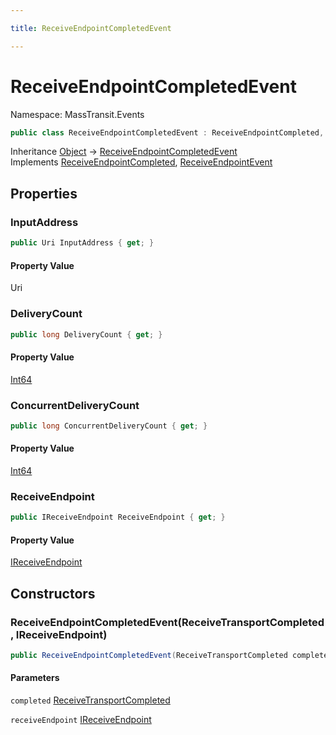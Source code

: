 ```yaml
---

title: ReceiveEndpointCompletedEvent

---
```


# ReceiveEndpointCompletedEvent

Namespace: MassTransit.Events

```csharp
public class ReceiveEndpointCompletedEvent : ReceiveEndpointCompleted, ReceiveEndpointEvent
```

Inheritance [Object](https://learn.microsoft.com/en-us/dotnet/api/system.object) → [ReceiveEndpointCompletedEvent](../masstransit-events/receiveendpointcompletedevent)<br/>
Implements [ReceiveEndpointCompleted](../../masstransit-abstractions/masstransit/receiveendpointcompleted), [ReceiveEndpointEvent](../../masstransit-abstractions/masstransit/receiveendpointevent)

## Properties

### **InputAddress**

```csharp
public Uri InputAddress { get; }
```

#### Property Value

Uri<br/>

### **DeliveryCount**

```csharp
public long DeliveryCount { get; }
```

#### Property Value

[Int64](https://learn.microsoft.com/en-us/dotnet/api/system.int64)<br/>

### **ConcurrentDeliveryCount**

```csharp
public long ConcurrentDeliveryCount { get; }
```

#### Property Value

[Int64](https://learn.microsoft.com/en-us/dotnet/api/system.int64)<br/>

### **ReceiveEndpoint**

```csharp
public IReceiveEndpoint ReceiveEndpoint { get; }
```

#### Property Value

[IReceiveEndpoint](../../masstransit-abstractions/masstransit/ireceiveendpoint)<br/>

## Constructors

### **ReceiveEndpointCompletedEvent(ReceiveTransportCompleted, IReceiveEndpoint)**

```csharp
public ReceiveEndpointCompletedEvent(ReceiveTransportCompleted completed, IReceiveEndpoint receiveEndpoint)
```

#### Parameters

`completed` [ReceiveTransportCompleted](../../masstransit-abstractions/masstransit/receivetransportcompleted)<br/>

`receiveEndpoint` [IReceiveEndpoint](../../masstransit-abstractions/masstransit/ireceiveendpoint)<br/>
